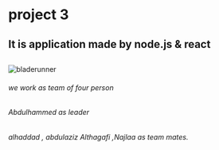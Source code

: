 # project 3

## It is application made by node.js & react 
## 




![bladerunner](bladerunner.png)
















###### we work as team of four person
###### Abdulhammed as leader
###### alhaddad , abdulaziz Althagafi ,Najlaa as team mates.
